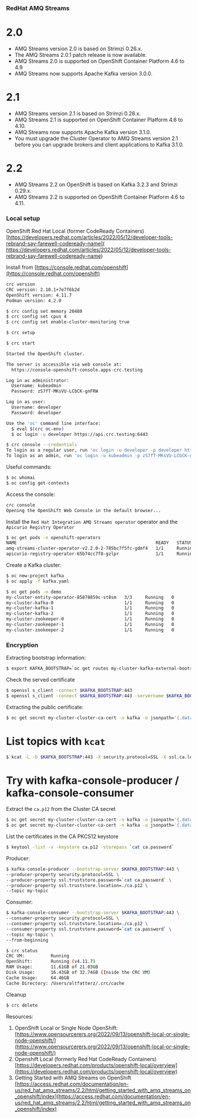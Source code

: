 ### RedHat AMQ Streams

# 2.0
- AMQ Streams version 2.0 is based on Strimzi 0.26.x.
- The AMQ Streams 2.0.1 patch release is now available.
- AMQ Streams 2.0 is supported on OpenShift Container Platform 4.6 to 4.9
- AMQ Streams now supports Apache Kafka version 3.0.0.

# 2.1
- AMQ Streams version 2.1 is based on Strimzi 0.28.x.
- AMQ Streams 2.1 is supported on OpenShift Container Platform 4.6 to 4.10.
- AMQ Streams now supports Apache Kafka version 3.1.0.
- You must upgrade the Cluster Operator to AMQ Streams version 2.1 before you can upgrade brokers and client applications to Kafka 3.1.0.

# 2.2
- AMQ Streams 2.2 on OpenShift is based on Kafka 3.2.3 and Strimzi 0.29.x.
- AMQ Streams 2.2 is supported on OpenShift Container Platform 4.6 to 4.11.


### Local setup

OpenShift Red Hat Local (former CodeReady Containers) [https://developers.redhat.com/articles/2022/05/12/developer-tools-rebrand-say-farewell-codeready-name](
https://developers.redhat.com/articles/2022/05/12/developer-tools-rebrand-say-farewell-codeready-name)

Install from [https://console.redhat.com/openshift](https://console.redhat.com/openshift)

```bash
crc version
CRC version: 2.10.1+7e7f6b2d
OpenShift version: 4.11.7
Podman version: 4.2.0
```

```bash
$ crc config set memory 20480
$ crc config set cpus 4
$ crc config set enable-cluster-monitoring true 
```

```bash
$ crc setup
```

```bash
$ crc start

Started the OpenShift cluster.

The server is accessible via web console at:
  https://console-openshift-console.apps-crc.testing

Log in as administrator:
  Username: kubeadmin
  Password: zS7fT-MKsVU-LCbCK-gnFRW

Log in as user:
  Username: developer
  Password: developer

Use the 'oc' command line interface:
  $ eval $(crc oc-env)
  $ oc login -u developer https://api.crc.testing:6443
```

```bash
$ crc console --credentials
To login as a regular user, run 'oc login -u developer -p developer https://api.crc.testing:6443'.
To login as an admin, run 'oc login -u kubeadmin -p zS7fT-MKsVU-LCbCK-gnFRW https://api.crc.testing:6443'
```

Useful commands:
```bash
$ oc whomai
$ oc config get-contexts
```

Access the console:

```bash
crc console
Opening the OpenShift Web Console in the default browser...
```

Install the `Red Hat Integration AMQ Streams operator` operator and the `Apicurio Registry Operator`



```bash
$ oc get pods -n openshift-operators
NAME                                                     READY   STATUS    RESTARTS   AGE
amq-streams-cluster-operator-v2.2.0-2-785bc7f5fc-gdmf4   1/1     Running   0          2m45s
apicurio-registry-operator-65b74cc7f8-gzlpr              1/1     Running   1          3m38s
```

Create a Kafka cluster:

```bash
$ oc new-project kafka
$ oc apply -f kafka.yaml
```

```bash
$ oc get pods -n demo
my-cluster-entity-operator-85878859c-st8sm   3/3     Running   0          104s
my-cluster-kafka-0                           1/1     Running   0          2m34s
my-cluster-kafka-1                           1/1     Running   0          2m34s
my-cluster-kafka-2                           1/1     Running   0          2m33s
my-cluster-zookeeper-0                       1/1     Running   0          4m10s
my-cluster-zookeeper-1                       1/1     Running   0          4m10s
my-cluster-zookeeper-2                       1/1     Running   0          4m10s
```

### Encryption

Extracting bootstrap information:

```bash
$ export KAFKA_BOOTSTRAP=`oc get routes my-cluster-kafka-external-bootstrap -o=jsonpath='{.status.ingress[0].host}{"\n"}'`
```

Check the served certificate

```bash
$ openssl s_client -connect $KAFKA_BOOTSTRAP:443
$ openssl s_client -connect $KAFKA_BOOTSTRAP:443 -servername $KAFKA_BOOTSTRAP
```

Extracting the public certificate:

```bash
$ oc get secret my-cluster-cluster-ca-cert -n kafka -o jsonpath='{.data.ca\.crt}' | base64 -d > ca.crt
```

# List topics with `kcat`

```bash
$ kcat -L -b $KAFKA_BOOTSTRAP:443 -X security.protocol=SSL -X ssl.ca.location=ca.crt
```

# Try with kafka-console-producer / kafka-console-consumer

Extract the `ca.p12` from the Cluster CA secret

```bash
$ oc get secret my-cluster-cluster-ca-cert -n kafka -o jsonpath='{.data.ca\.p12}' | base64 -d > ca.p12
$ oc get secret my-cluster-cluster-ca-cert -n kafka -o jsonpath='{.data.ca\.password}' | base64 -d > ca.password
```

List the certificates in the CA PKCS12 keystore
```bash
$ keytool -list -v -keystore ca.p12 -storepass `cat ca.password`
```

Producer:

```bash
$ kafka-console-producer --bootstrap-server $KAFKA_BOOTSTRAP:443 \
--producer-property security.protocol=SSL \
--producer-property ssl.truststore.password=`cat ca.password` \
--producer-property ssl.truststore.location=./ca.p12 \
--topic my-topic
```

Consumer:

```bash
$ kafka-console-consumer --bootstrap-server $KAFKA_BOOTSTRAP:443 \
--consumer-property security.protocol=SSL \
--consumer-property ssl.truststore.location=./ca.p12 \
--consumer-property ssl.truststore.password=`cat ca.password` \
--topic my-topic \
--from-beginning
```






```bash
$ crc status
CRC VM:          Running
OpenShift:       Running (v4.11.7)
RAM Usage:       11.61GB of 21.03GB
Disk Usage:      16.43GB of 32.74GB (Inside the CRC VM)
Cache Usage:     64.46GB
Cache Directory: /Users/altfatterz/.crc/cache
```

Cleanup
```bash
$ crc delete
```


Resources:

1. OpenShift Local or Single Node OpenShift: [https://www.opensourcerers.org/2022/09/13/openshift-local-or-single-node-openshift/](https://www.opensourcerers.org/2022/09/13/openshift-local-or-single-node-openshift/)
2. Openshift Local (formerly Red Hat CodeReady Containers) [https://developers.redhat.com/products/openshift-local/overview](https://developers.redhat.com/products/openshift-local/overview)
3. Getting Started with AMQ Streams on OpenShift [https://access.redhat.com/documentation/en-us/red_hat_amq_streams/2.2/html/getting_started_with_amq_streams_on_openshift/index](https://access.redhat.com/documentation/en-us/red_hat_amq_streams/2.2/html/getting_started_with_amq_streams_on_openshift/index)